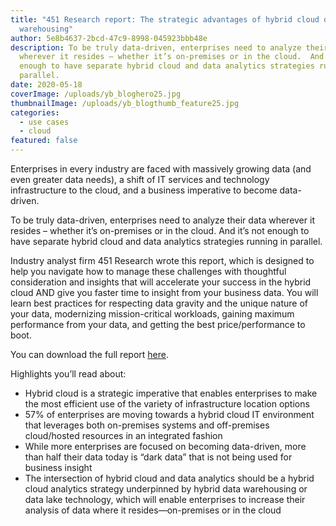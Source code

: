 ```yaml
---
title: "451 Research report: The strategic advantages of hybrid cloud data
  warehousing"
author: 5e8b4637-2bcd-47c9-8998-045923bbb48e
description: To be truly data-driven, enterprises need to analyze their data
  wherever it resides – whether it’s on-premises or in the cloud.  And it’s not
  enough to have separate hybrid cloud and data analytics strategies running in
  parallel.
date: 2020-05-18
coverImage: /uploads/yb_bloghero25.jpg
thumbnailImage: /uploads/yb_blogthumb_feature25.jpg
categories:
  - use cases
  - cloud
featured: false
---
```

Enterprises in every industry are faced with massively growing data (and even greater data needs), a shift of IT services and technology infrastructure to the cloud, and a business imperative to become data-driven.  

To be truly data-driven, enterprises need to analyze their data wherever it resides – whether it’s on-premises or in the cloud.  And it’s not enough to have separate hybrid cloud and data analytics strategies running in parallel.  

Industry analyst firm 451 Research wrote this report, which is designed to help you navigate how to manage these challenges with thoughtful consideration and insights that will accelerate your success in the hybrid cloud AND give you faster time to insight from your business data. You will learn best practices for respecting data gravity and the unique nature of your data, modernizing mission-critical workloads, gaining maximum performance from your data, and getting the best price/performance to boot.  

You can download the full report [here](/go/strategic-advantages-of-hybrid-cloud-data-warehousing-451-research/). 

Highlights you’ll read about:  

* Hybrid cloud is a strategic imperative that enables enterprises to make the most efficient use of the variety of infrastructure location options 
* 57% of enterprises are moving towards a hybrid cloud IT environment that leverages both on-premises systems and off-premises cloud/hosted resources in an integrated fashion
* While more enterprises are focused on becoming data-driven, more than half their data today is “dark data” that is not being used for business insight
* The intersection of hybrid cloud and data analytics should be a hybrid cloud analytics strategy underpinned by hybrid data warehousing or data lake technology, which will enable enterprises to increase their analysis of data where it resides—on-premises or in the cloud